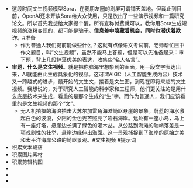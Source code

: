 - 这段时间文生视频模型Sora，在我朋友圈的刷屏可谓铺天盖地。但截止到目前，OpenAI还未开放Sora给大众使用，只是放出了一些演示视频和一篇研究论文。所以首先我想给大家提个醒，所有宣称付费就可以，教你用Sora生成短视频的涨粉变现的，都可能是骗子。**信息差中隐藏着机会，同时也潜伏着欺诈。**#准备
	- 作为普通人我们提前能做些什么？这就有点像语文考试前，老师帮忙压中作文题目，叫“文生视频”，虽然不能马上答题，但是可以先准备起来：审下题，背上几段辞藻优美的表达，收集些“名人名言”。
- **审题，什么是文生视频**。就是把你脑海里想象到的画面，用一段文字表达出来，AI就能由此生成具象化的视频。这可谓AIGC（人工智能生成内容）技术又一跨越式的进步，最开始的文生文，接着是文生图，到现在即将来临的文生视频。我想说的，对于研究人工智能的科学家和工程师，他们更关注的是用什么底层技术来生成，看重的是那个生成的“生”字。而作为普通人，我们应该看重的是文生视频的那个“文”。
	- 无人机拍摄的海浪拍击大苏尔加雷角海滩崎岖悬崖的景象。蔚蓝的海水激起白色的波浪，夕阳的金色光芒照亮了岩石海岸。远处有一座小岛，岛上有一座灯塔，悬崖边长满了绿色的灌木丛。从公路到海滩的陡峭落差是一项戏剧性的壮举，悬崖边缘伸出海面。这一景观捕捉到了海岸的原始之美和太平洋海岸公路的崎岖景观。#文生视频 #提示词
- 积累文本段落
- 积累图片素材
- 积累剪辑构图
-
-
-
